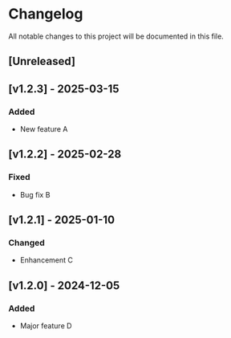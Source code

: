 # Changelog

All notable changes to this project will be documented in this file.

## [Unreleased]

## [v1.2.3] - 2025-03-15

### Added
- New feature A

## [v1.2.2] - 2025-02-28

### Fixed
- Bug fix B

## [v1.2.1] - 2025-01-10

### Changed
- Enhancement C

## [v1.2.0] - 2024-12-05

### Added
- Major feature D